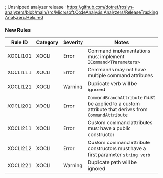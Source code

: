 ; Unshipped analyzer release
; https://github.com/dotnet/roslyn-analyzers/blob/main/src/Microsoft.CodeAnalysis.Analyzers/ReleaseTrackingAnalyzers.Help.md

### New Rules

Rule ID | Category | Severity | Notes
--------|----------|----------|-------
XOCLI101 | XOCLI | Error | Command implementations must implement `ICommand<TParameters>`
XOCLI111 | XOCLI | Error | Commands may not have multiple command attributes
XOCLI121 | XOCLI | Warning | Duplicate verb will be ignored
XOCLI201 | XOCLI | Error | `CommandBranchAttribute` must be applied to a custom attribute that derives from `CommandAttribute`
XOCLI211 | XOCLI | Error | Custom command attributes must have a public constructor
XOCLI212 | XOCLI | Error | Custom command attribute constructors must have a first parameter `string verb`
XOCLI221 | XOCLI | Warning | Duplicate path will be ignored
